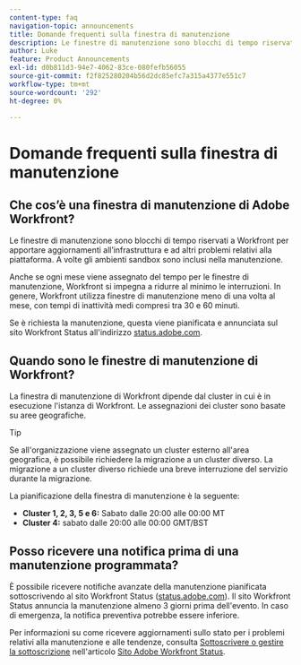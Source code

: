 ```yaml
---
content-type: faq
navigation-topic: announcements
title: Domande frequenti sulla finestra di manutenzione
description: Le finestre di manutenzione sono blocchi di tempo riservati a Workfront per apportare aggiornamenti all’infrastruttura e ad altri problemi relativi alla piattaforma. A volte gli ambienti sandbox sono inclusi nella manutenzione.
author: Luke
feature: Product Announcements
exl-id: d0b811d3-94e7-4062-83ce-080fefb56055
source-git-commit: f2f825280204b56d2dc85efc7a315a4377e551c7
workflow-type: tm+mt
source-wordcount: '292'
ht-degree: 0%

---
```


# Domande frequenti sulla finestra di manutenzione

## Che cos’è una finestra di manutenzione di Adobe Workfront?

Le finestre di manutenzione sono blocchi di tempo riservati a Workfront per apportare aggiornamenti all’infrastruttura e ad altri problemi relativi alla piattaforma. A volte gli ambienti sandbox sono inclusi nella manutenzione.

Anche se ogni mese viene assegnato del tempo per le finestre di manutenzione, Workfront si impegna a ridurre al minimo le interruzioni. In genere, Workfront utilizza finestre di manutenzione meno di una volta al mese, con tempi di inattività medi compresi tra 30 e 60 minuti.

Se è richiesta la manutenzione, questa viene pianificata e annunciata sul sito Workfront Status all&#39;indirizzo [status.adobe.com](https://status.adobe.com/).

## Quando sono le finestre di manutenzione di Workfront?

La finestra di manutenzione di Workfront dipende dal cluster in cui è in esecuzione l&#39;istanza di Workfront. Le assegnazioni dei cluster sono basate su aree geografiche.

>[!TIP]
>
>Se all&#39;organizzazione viene assegnato un cluster esterno all&#39;area geografica, è possibile richiedere la migrazione a un cluster diverso. La migrazione a un cluster diverso richiede una breve interruzione del servizio durante la migrazione. <!--For more information, see [Migrating to another cluster](../../administration-and-setup/administrator-faqs/migrate-to-another-cluster.md).-->

La pianificazione della finestra di manutenzione è la seguente:

* **Cluster 1, 2, 3, 5 e 6:** Sabato dalle 20:00 alle 00:00 MT
* **Cluster 4:** sabato dalle 20:00 alle 00:00 GMT/BST

## Posso ricevere una notifica prima di una manutenzione programmata?

È possibile ricevere notifiche avanzate della manutenzione pianificata sottoscrivendo al sito Workfront Status ([status.adobe.com](https://status.adobe.com/)). Il sito Workfront Status annuncia la manutenzione almeno 3 giorni prima dell&#39;evento. In caso di emergenza, la notifica preventiva potrebbe essere inferiore.

Per informazioni su come ricevere aggiornamenti sullo stato per i problemi relativi alla manutenzione e alle tendenze, consulta [Sottoscrivere o gestire la sottoscrizione](../../workfront-basics/tips-tricks-and-troubleshooting/understand-the-status-site.md#managing-your-subscription) nell&#39;articolo [Sito Adobe Workfront Status](../../workfront-basics/tips-tricks-and-troubleshooting/understand-the-status-site.md).
